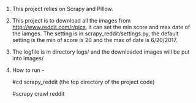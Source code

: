1. This project relies on Scrapy and Pillow.

2. This project is to download all the images from http://www.reddit.com/r/pics, it can set the min score and max date of the iamges. The setting is in scrapy_reddit/settings.py, the default setting is the min of score is 20 and the max of date is 6/20/2017.

3. The logfile is in directory logs/ and the downloaded images will be put into images/

4. How to run -

   #cd scrapy_reddit     (the top directory of the project code)

   #scrapy crawl reddit